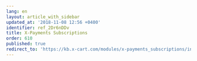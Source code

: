 ```yaml
---
lang: en
layout: article_with_sidebar
updated_at: '2018-11-08 12:56 +0400'
identifier: ref_2Dr6nDDv
title: X-Payments Subscriptions
order: 610
published: true
redirect_to: 'https://kb.x-cart.com/modules/x-payments_subscriptions/index.html'
---
```


